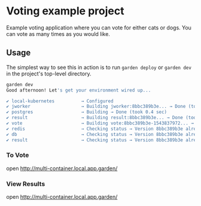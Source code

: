 # Voting example project

Example voting application where you can vote for either cats or dogs. You can vote as many times as you would like.


## Usage

The simplest way to see this in action is to run `garden deploy` or `garden dev` in the project's top-level directory.

```sh
garden dev
Good afternoon! Let's get your environment wired up...

✔ local-kubernetes          → Configured
✔ jworker                   → Building jworker:8bbc389b3e... → Done (took 0.6 sec)
✔ postgres                  → Building → Done (took 0.4 sec)
✔ result                    → Building result:8bbc389b3e... → Done (took 0.5 sec)
✔ vote                      → Building vote:8bbc389b3e-1543837972... → Done (took 0.5 sec)
✔ redis                     → Checking status → Version 8bbc389b3e already deployed
✔ db                        → Checking status → Version 8bbc389b3e already deployed
✔ result                    → Checking status → Version 8bbc389b3e already deployed
```

### To Vote

open http://multi-container.local.app.garden/

### View Results

open http://multi-container.local.app.garden/


